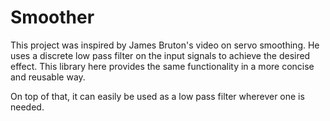 # Smoother

This project was inspired by James Bruton's video on servo smoothing.
He uses a discrete low pass filter on the input signals to achieve the desired effect.
This library here provides the same functionality in a more concise and reusable way.

On top of that, it can easily be used as a low pass filter wherever one is needed.
